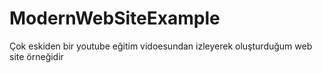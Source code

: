 # ModernWebSiteExample
 Çok eskiden bir youtube eğitim vidoesundan izleyerek oluşturduğum web site örneğidir
